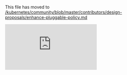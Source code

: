This file has moved to [/kubernetes/community/blob/master/contributors/design-proposals/enhance-pluggable-policy.md](https://github.com/kubernetes/community/blob/master/contributors/design-proposals/enhance-pluggable-policy.md)


<!-- BEGIN MUNGE: GENERATED_ANALYTICS -->
[![Analytics](https://kubernetes-site.appspot.com/UA-36037335-10/GitHub/docs/design/enhance-pluggable-policy.md?pixel)]()
<!-- END MUNGE: GENERATED_ANALYTICS -->
